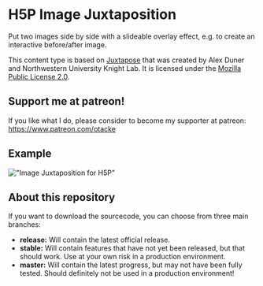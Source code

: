 H5P Image Juxtaposition
=======================
Put two images side by side with a slideable overlay effect, e.g. to create an interactive before/after image.

This content type is based on [Juxtapose](https://github.com/NUKnightLab/juxtapose) that was created by Alex Duner and Northwestern University Knight Lab. It is licensed under the [Mozilla Public License 2.0](http://mozilla.org/MPL/2.0/).

## Support me at patreon!
If you like what I do, please consider to become my supporter at patreon: https://www.patreon.com/otacke

## Example
!["Image Juxtaposition for H5P"](https://ibin.co/w800/3sUVNvkmM7N8.png 'Image Juxtaposition for H5P')

## About this repository
If you want to download the sourcecode, you can choose from three main branches:

- __release:__ Will contain the latest official release.
- __stable:__ Will contain features that have not yet been released, but that should work. Use at your own risk in a production environment.
- __master:__ Will contain the latest progress, but may not have been fully tested. Should definitely not be used in a production environment!
